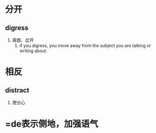 # 分开

## digress
1. 离题、岔开
	1. if you digress, you move away from the subject you are talking or writing about.

# 相反
## distract
1. 使分心
# =de表示侧地，加强语气